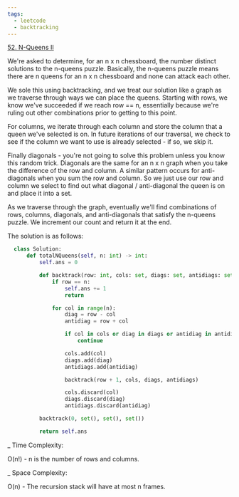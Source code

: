 ```yaml
---
tags:
  - leetcode
  - backtracking
---
```


<a href="https://leetcode.com/problems/n-queens-ii/">52. N-Queens II</a>

We're asked to determine, for an n x n chessboard, the number distinct solutions
to the n-queens puzzle. Basically, the n-queens puzzle means there are n queens
for an n x n chessboard and none can attack each other.

We sole this using backtracking, and we treat our solution like a graph as we
traverse through ways we can place the queens. Starting with rows, we know we've
succeeded if we reach row == n, essentially because we're ruling out other
combinations prior to getting to this point.

For columns, we iterate through each column and store the column that a queen
we've selected is on. In future iterations of our traversal, we check to see if
the column we want to use is already selected - if so, we skip it.

Finally diagonals - you're not going to solve this problem unless you know this
random trick. Diagonals are the same for an n x n graph when you take the
difference of the row and column. A similar pattern occurs for anti-diagonals
when you sum the row and column. So we just use our row and column we select to
find out what diagonal / anti-diagonal the queen is on and place it into a set.

As we traverse through the graph, eventually we'll find combinations of rows,
columns, diagonals, and anti-diagonals that satisfy the n-queens puzzle. We
increment our count and return it at the end.

The solution is as follows:

```python
  class Solution:
      def totalNQueens(self, n: int) -> int:
          self.ans = 0

          def backtrack(row: int, cols: set, diags: set, antidiags: set) -> None:
              if row == n:
                  self.ans += 1
                  return

              for col in range(n):
                  diag = row - col
                  antidiag = row + col

                  if col in cols or diag in diags or antidiag in antidiags:
                      continue

                  cols.add(col)
                  diags.add(diag)
                  antidiags.add(antidiag)

                  backtrack(row + 1, cols, diags, antidiags)

                  cols.discard(col)
                  diags.discard(diag)
                  antidiags.discard(antidiag)

          backtrack(0, set(), set(), set())

          return self.ans
```

\_ Time Complexity:

O(n!) - n is the number of rows and columns.

\_ Space Complexity:

O(n) - The recursion stack will have at most n frames.
